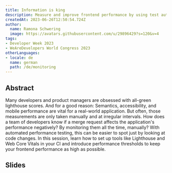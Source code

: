 ```yaml
---
title: Information is king
description: Measure and improve frontend performance by using test automation
createdAt: 2023-06-26T12:50:54.724Z
author:
  name: Ramona Schwering
  image: https://avatars.githubusercontent.com/u/29896429?s=120&v=4
tags:
- Developer Week 2023
- WeAreDevelopers World Congress 2023
otherLanguages:
- locale: de
  name: german
  path: /de/monitoring
---
```


## Abstract

Many developers and product managers are obsessed with all-green lighthouse scores. And for a good reason: Semantics, accessibility, and mobile performance are vital for a real-world application. But often, those measurements are only taken manually and at irregular intervals. How does a team of developers know if a merge request affects the application's performance negatively? By monitoring them all the time, manually? With automated performance testing, this can be easier to spot just by looking at code changes. In this session, learn how to set up tools like Lighthouse and Web Core Vitals in your CI and introduce performance thresholds to keep your frontend performance as high as possible.

## Slides

<media-grid :media="[{
name: 'Slides',
description: 'You can find the slides of the talk on speakerdeck',
url: 'https://speakerdeck.com/leichteckig/measure-and-improve-frontend-performance-by-using-test-automation'
}]"></media-grid>

